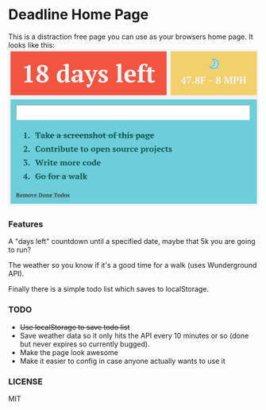 Deadline Home Page
============================

This is a distraction free page you can use as your browsers home page. It looks like this:
<img src="./deadline_screenshot.png?raw=true" />


### Features

A "days left" countdown until a specified date, maybe that 5k you are going to run?

The weather so you know if it's a good time for a walk (uses Wunderground API).

Finally there is a simple todo list which saves to localStorage.


### TODO



- ~~Use localStorage to save todo list~~
- Save weather data so it only hits the API every 10 minutes or so (done but never expires so currently bugged).
- Make the page look awesome
- Make it easier to config in case anyone actually wants to use it

### LICENSE

MIT
